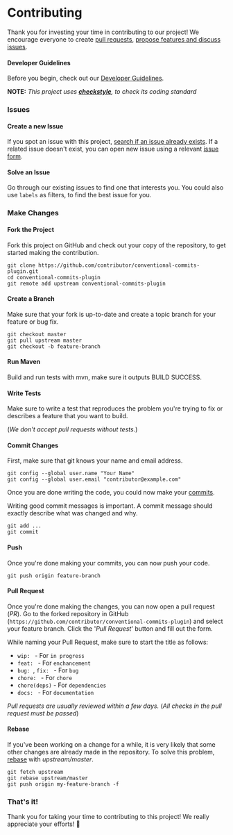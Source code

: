 # Contributing

Thank you for investing your time in contributing to our project! We encourage everyone to create [pull requests](https://github.com/jenkinsci/conventional-commits-plugin/pulls), [propose features and discuss issues](https://github.com/jenkinsci/conventional-commits-plugin/issues).

#### Developer Guidelines

Before you begin, check out our [Developer Guidelines](https://www.jenkins.io/doc/developer/tutorial/prepare/).

**NOTE:** *This project uses [**checkstyle**](https://checkstyle.sourceforge.io/google_style.html), to check its coding standard*

### Issues

#### Create a new Issue

If you spot an issue with this project, [search if an issue already exists](https://github.com/jenkinsci/conventional-commits-plugin/issues). If a related issue doesn't exist, you can open new issue using a relevant [issue form](https://github.com/jenkinsci/conventional-commits-plugin/issues/new/choose).

#### Solve an Issue

Go through our existing issues to find one that interests you. You could also use `labels` as filters, to find the best issue for you.

### Make Changes

#### Fork the Project

Fork this project on GitHub and check out your copy of the repository, to get started making the contribution.

```
git clone https://github.com/contributor/conventional-commits-plugin.git
cd conventional-commits-plugin
git remote add upstream conventional-commits-plugin
```

#### Create a Branch

Make sure that your fork is up-to-date and create a topic branch for your feature or bug fix.

```
git checkout master
git pull upstream master
git checkout -b feature-branch
```

#### Run Maven

Build and run tests with mvn, make sure it outputs BUILD SUCCESS.

#### Write Tests

Make sure to write a test that reproduces the problem you're trying to fix or describes a feature that you want to build.

(*We don't accept pull requests without tests.*)

#### Commit Changes

First, make sure that git knows your name and email address.

```
git config --global user.name "Your Name"
git config --global user.email "contributor@example.com"
```

Once you are done writing the code, you could now make your [commits](https://git-scm.com/docs/git-commit).

Writing good commit messages is important. A commit message should exactly describe what was changed and why.

```
git add ...
git commit
```

#### Push

Once you're done making your commits, you can now push your code.

```
git push origin feature-branch
```

#### Pull Request

Once you're done making the changes, you can now open a pull request (*PR*). Go to the forked repository in GitHub (`https://github.com/contributor/conventional-commits-plugin`) and select your feature branch. Click the '*Pull Request*' button and fill out the form.

While naming your Pull Request, make sure to start the title as follows:
* `wip: ` - For `in progress`
* `feat: ` - For `enchancement`
* `bug: `, `fix: ` - For `bug`
* `chore: ` - For `chore`
* `chore(deps)` - For `dependencies`
* `docs: ` - For `documentation`

*Pull requests are usually reviewed within a few days.* (*All checks in the pull request must be passed*)

#### Rebase

If you've been working on a change for a while, it is very likely that some other changes are already made in the repository. To solve this problem, [rebase](https://docs.github.com/en/get-started/using-git/about-git-rebase) with *upstream/master*.

```
git fetch upstream
git rebase upstream/master
git push origin my-feature-branch -f
```

### That's it!

Thank you for taking your time to contributing to this project! We really appreciate your efforts! 🚀
